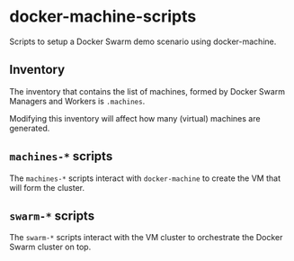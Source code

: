 # docker-machine-scripts
Scripts to setup a Docker Swarm demo scenario using docker-machine.

## Inventory

The inventory that contains the list of machines, formed by Docker Swarm Managers and Workers is `.machines`.

Modifying this inventory will affect how many (virtual) machines are generated.

## `machines-*` scripts

The `machines-*` scripts interact with `docker-machine` to create the VM that will form the cluster.


## `swarm-*` scripts

The `swarm-*` scripts interact with the VM cluster to orchestrate the Docker Swarm cluster on top.
